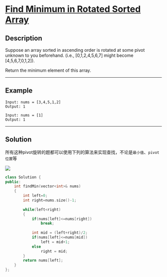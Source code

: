 # [Find Minimum in Rotated Sorted Array](https://leetcode.com/problems/find-minimum-in-rotated-sorted-array/)

## Description
Suppose an array sorted in ascending order is rotated at some pivot unknown to you beforehand. (i.e.,  [0,1,2,4,5,6,7] might become  [4,5,6,7,0,1,2]).

Return the minimum element of this array.

---

## Example

```
Input: nums = [3,4,5,1,2]
Output: 1
```

```
Input: nums = [1]
Output: 1
```

---


## Solution
所有这种pivot旋转的题都可以使用下列的算法来实现查找，不论是`最小值`、`pivot位置`等

<a href="https://sm.ms/image/qEHWXgltYsi5d3b" target="_blank"><img src="https://i.loli.net/2020/10/30/qEHWXgltYsi5d3b.jpg" ></a>

```c++
class Solution {
public:
    int findMin(vector<int>& nums) 
    {
        int left=0;
        int right=nums.size()-1;
        
        while(left<right)
        {
            if(nums[left]<=nums[right])
                break;
            
            int mid = (left+right)/2;
            if(nums[left]<=nums[mid])
                left = mid+1;
            else
                right = mid;
        }
        return nums[left];
    }
};
```
